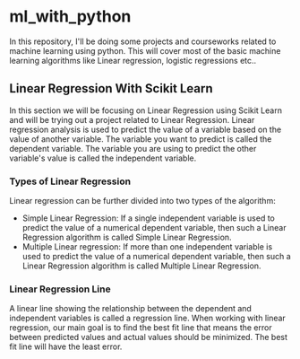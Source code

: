 # ml_with_python
In this repository, I'll be doing some projects and courseworks related to machine learning using python. 
This will cover most of the basic machine learning algorithms like Linear regression, logistic regressions etc..

## Linear Regression With Scikit Learn
In this section we will be focusing on Linear Regression using Scikit Learn and will be trying out a project related to Linear Regression.
Linear regression analysis is used to predict the value of a variable based on the value of another variable. The variable you want to predict is called the dependent variable. The variable you are using to predict the other variable's value is called the independent variable.

### Types of Linear Regression
Linear regression can be further divided into two types of the algorithm:

* Simple Linear Regression:
If a single independent variable is used to predict the value of a numerical dependent variable, then such a Linear Regression algorithm is called Simple Linear Regression.
* Multiple Linear regression:
If more than one independent variable is used to predict the value of a numerical dependent variable, then such a Linear Regression algorithm is called Multiple Linear Regression.

### Linear Regression Line
A linear line showing the relationship between the dependent and independent variables is called a regression line. When working with linear regression, our main goal is to find the best fit line that means the error between predicted values and actual values should be minimized. The best fit line will have the least error.
